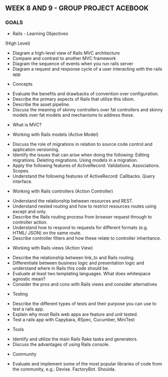 ## WEEK 8 AND 9 - GROUP PROJECT ACEBOOK

### GOALS

* Rails - Learning Objectives

(High Level)

- Diagram a high-level view of Rails MVC architecture
- Compare and contrast to another MVC framework
- Diagram the sequence of events when you run rails server
- Diagram a request and response cycle of a user interacting with the rails app

* Concepts

- Evaluate the benefits and drawbacks of convention over configuration.
- Describe the primary aspects of Rails that utilize this idiom.
- Describe the asset pipeline.
- Discuss the meaning of skinny controllers over fat controllers and skinny models over fat models and mechanisms to address these.

* What is MVC?

* Working with Rails models (Active Model)

- Discuss the role of migrations in relation to source code control and application versioning.
- Identify the issues that can arise when doing the following:
    Editing migrations.
    Deleting migrations.
    Using models in a migration.
- Apply the following features of ActiveRecord:
    Validations.
    Associations.
    Scopes.
- Understand the following features of ActiveRecord:
  Callbacks.
  Query interface.

* Working with Rails controllers (Action Controller)

- Understand the relationship between resources and REST.
- Understand nested routing and how to restrict resources routes using except and only.
- Describe the Rails routing process from browser request through to controller action.
- Understand how to respond to requests for different formats (e.g. HTML/ JSON) on the same route.
- Describe controller filters and how these relate to controller inheritance.

* Working with Rails views (Action View)

- Describe the relationship between link_to and Rails routing.
- Differentiate between business logic and presentation logic and   understand where in Rails this code should be.
- Evaluate at least two templating languages. What does whitespace agnostic mean?
- Consider the pros and cons with Rails views and consider alternatives

* Testing

- Describe the different types of tests and their purpose you can use to test a rails app.
- Explain why most Rails web apps are feature and unit tested.
- Test a rails app with Capybara, RSpec, Cucumber, MiniTest

* Tools

- Identify and utilize the main Rails Rake tasks and generators.
- Discuss the advantages of using Rails console.

* Community

- Evaluate and implement some of the most popular libraries of code from the community, e.g.:
    Devise.
    FactoryBot.
    Shoulda.
